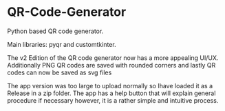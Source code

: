 # QR-Code-Generator

Python based QR code generator. 

Main libraries: pyqr and customtkinter.


The v2 Edition of the QR code generator now has a more appealing UI/UX. Additionally PNG QR codes are saved with rounded corners and lastly QR codes can now be saved as svg files


The app version was too large to upload normally so Ihave loaded it as a Release in a zip folder. 
The app has a help button that will explain general procedure if necessary however, it is a rather simple and intuitive process.

